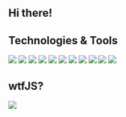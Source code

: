 <h2>Hi there!</h2> 

<h2>Technologies & Tools</h2>

<p float="left">
<img src="https://img.shields.io/badge/JavaScript-informational?style=for-the-badge&logo=javascript&logoColor=000000&color=fdff32">
<img src="https://img.shields.io/badge/TypeScript-informational?style=for-the-badge&logo=typescript&logoColor=000000&color=fdff32">
<img src="https://img.shields.io/badge/Next.js-informational?style=for-the-badge&logo=next.js&logoColor=000000&color=fdff32">
<img src="https://img.shields.io/badge/Nuxt.js-informational?style=for-the-badge&logo=nuxt.js&logoColor=000000&color=fdff32">
<img src="https://img.shields.io/badge/React.js-informational?style=for-the-badge&logo=react&logoColor=000000&color=fdff32">
<img src="https://img.shields.io/badge/Vue.js-informational?style=for-the-badge&logo=vue.js&logoColor=000000&color=fdff32">
<img src="https://img.shields.io/badge/Vite-informational?style=for-the-badge&logo=vite&logoColor=000000&color=fdff32">
<img src="https://img.shields.io/badge/Html-informational?style=for-the-badge&logo=html5&logoColor=000000&color=fdff32">
<img src="https://img.shields.io/badge/CSS-informational?style=for-the-badge&logo=css3&logoColor=000000&color=fdff32">
<img src="https://img.shields.io/badge/Tailwind-informational?style=for-the-badge&logo=tailwindcss&logoColor=000000&color=fdff32">
<img src="https://img.shields.io/badge/Node-informational?style=for-the-badge&logo=node.js&logoColor=000000&color=fdff32">
</p>

<h2>wtfJS?</h2> 
<img src="https://www.codewars.com/users/Dmytro-Tihunov/badges/large">
